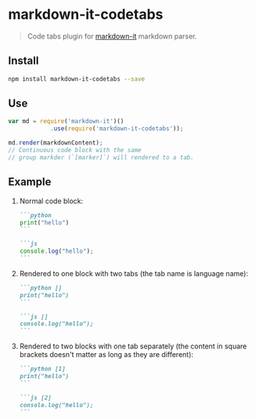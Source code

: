 # markdown-it-codetabs

> Code tabs plugin for [markdown-it](https://github.com/markdown-it/markdown-it) markdown parser.

## Install

```bash
npm install markdown-it-codetabs --save
```

## Use

```js
var md = require('markdown-it')()
            .use(require('markdown-it-codetabs'));

md.render(markdownContent);
// Continuous code block with the same
// group markder (`[marker]`) will rendered to a tab.
```

## Example

1. Normal code block:

    ~~~md
    ```python
    print("hello")
    ```

    ```js
    console.log("hello");
    ```
    ~~~

2. Rendered to one block with two tabs (the tab name is language name):

    ~~~md
    ```python []
    print("hello")
    ```

    ```js []
    console.log("hello");
    ```
    ~~~

3. Rendered to two blocks with one tab separately (the content in square brackets doesn't matter as long as they are different):

    ~~~md
    ```python [1]
    print("hello")
    ```

    ```js [2]
    console.log("hello");
    ```
    ~~~
